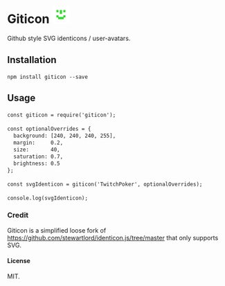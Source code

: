 # Giticon <img src="https://github.com/buildbreakdo/giticon/blob/master/examples/TwitchPoker.svg" alt="TwitchPoker user avatar identicon" width="40"/>

Github style SVG identicons / user-avatars.

## Installation
```
npm install giticon --save
```

## Usage
```
const giticon = require('giticon');

const optionalOverrides = {
  background: [240, 240, 240, 255],
  margin:     0.2,
  size:       40,
  saturation: 0.7,
  brightness: 0.5
};

const svgIdenticon = giticon('TwitchPoker', optionalOverrides);

console.log(svgIdenticon);
```

### Credit
Giticon is a simplified loose fork of https://github.com/stewartlord/identicon.js/tree/master
that only supports SVG.

#### License
MIT.

